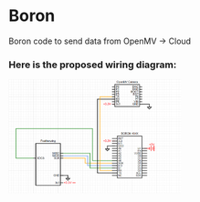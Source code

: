 # Boron
Boron code to send data from OpenMV -> Cloud




### Here is the proposed wiring diagram:

<img src="./Images/circuit4.png" width=60% height=60%/>
